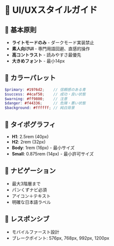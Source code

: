 # 🎨 UI/UXスタイルガイド

## 🎯 基本原則
- **ライトモードのみ** - ダークモード実装禁止
- **素人向けUI** - 専門用語回避、直感的操作
- **高コントラスト** - 読みやすさ最優先
- **大きめフォント** - 最小14px

## 🎨 カラーパレット
```scss
$primary: #1976d2;    // 信頼感のある青
$success: #4caf50;    // 成功・良い状態
$warning: #ff9800;    // 注意
$danger: #f44336;     // 危険・悪い状態
$background: #ffffff; // 純白背景
```

## 📏 タイポグラフィ
- **H1**: 2.5rem (40px)
- **H2**: 2rem (32px)
- **Body**: 1rem (16px) - 最小サイズ
- **Small**: 0.875rem (14px) - 最小許可サイズ

## 🧭 ナビゲーション
- 最大3階層まで
- パンくずナビ必須
- アイコン＋テキスト
- 明確な日本語ラベル

## 📱 レスポンシブ
- モバイルファースト設計
- ブレークポイント: 576px, 768px, 992px, 1200px
